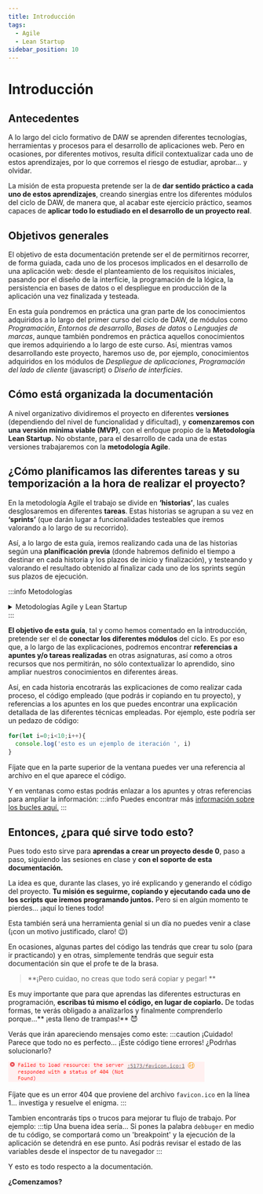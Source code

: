 ```yaml
---
title: Introducción
tags:
  - Agile
  - Lean Startup
sidebar_position: 10
---
```


# Introducción
## Antecedentes
A lo largo del ciclo formativo de DAW se aprenden diferentes tecnologías, herramientas y procesos para el desarrollo de aplicaciones web. Pero en ocasiones, por diferentes motivos, resulta difícil contextualizar cada uno de estos aprendizajes, por lo que corremos el riesgo de estudiar, aprobar… y olvidar.

La misión de esta propuesta pretende ser la de **dar sentido práctico a cada uno de estos aprendizajes**, creando sinergias entre los diferentes módulos del ciclo de DAW, de manera que, al acabar este ejercicio práctico, seamos capaces de **aplicar todo lo estudiado en el desarrollo de un proyecto real**.

## Objetivos generales
El objetivo de esta documentación pretende ser el de permitirnos recorrer, de forma guiada, cada uno de los procesos implicados en el desarrollo de una aplicación web: desde el planteamiento de los requisitos iniciales, pasando por el diseño de la interfície, la programación de la lógica, la persistencia en bases de datos o el despliegue en producción de la aplicación una vez finalizada y testeada. 

En esta guía pondremos en práctica una gran parte de los conocimientos adquiridos a lo largo del primer curso del ciclo de DAW, de módulos como *Programación*, *Entornos de desarrollo*, *Bases de datos* o *Lenguajes de marcas*, aunque también pondremos en práctica aquellos conocimientos que iremos adquiriendo a lo largo de este curso. Así, mientras vamos desarrollando este proyecto, haremos uso de, por ejemplo, conocimientos adquiridos en los módulos de *Despliegue de aplicaciones*, *Programación del lado de cliente* (javascript) o *Diseño de interficies*. 

## Cómo está organizada la documentación
A nivel organizativo dividiremos el proyecto en diferentes **versiones** (dependiendo del nivel de funcionalidad y dificultad), y **comenzaremos con una versión mínima viable (MVP)**, con el enfoque propio de la **Metodología Lean Startup.**
No obstante, para el desarrollo de cada una de estas versiones trabajaremos con la **metodología Agile**.

## ¿Cómo planificamos las diferentes tareas y su temporización a la hora de realizar el proyecto?
En la metodología Agile el trabajo se divide en **‘historias’**, las cuales desglosaremos en diferentes **tareas**. Estas historias se agrupan a su vez en **‘sprints’** (que darán lugar a funcionalidades testeables que iremos valorando a lo largo de su recorrido). 

Así, a lo largo de esta guía, iremos realizando cada una de las historias según una **planificación previa** (donde habremos definido el tiempo a destinar en cada historia y los plazos de inicio y finalización), y testeando y valorando el resultado obtenido al finalizar cada uno de los sprints según sus plazos de ejecución.

:::info Metodologías
<details>
  <summary>Metodologías Agile y Lean Startup</summary>
  <div>
      <h4>Metodología Agile</h4>
      <p>**Metodología Agile:** Un ejemplo de una empresa que utiliza la metodología Agile es Spotify. En este caso, el equipo de desarrollo trabaja en ciclos de dos semanas llamados "sprints" y se centran en la entrega de características en plazos cortos y regulares. También trabajan en colaboración con los clientes y usuarios para obtener retroalimentación y ajustar los requisitos del proyecto a medida que avanzan.</p>
      <h4>Metodología Lean Startup</h4>
      <p>**Metodología Lean Startup:** Un ejemplo de una empresa que utiliza la metodología Lean Startup es Dropbox. En este caso, el equipo de desarrollo creó una versión mínima viable (MVP) de su aplicación de almacenamiento en la nube para probar rápidamente su aceptación en el mercado. Obtuvieron retroalimentación de los clientes de forma temprana y frecuente, lo que les permitió ajustar y mejorar el producto a lo largo del tiempo.</p>
  </div>
</details>
:::






**El objetivo de esta guía**, tal y como hemos comentado en la introducción, pretende ser el de **conectar los diferentes módulos** del ciclo. Es por eso que, a lo largo de las explicaciones, podremos encontrar **referencias a apuntes y/o tareas realizadas** en otras asignaturas, así como a otros recursos que nos permitirán, no sólo contextualizar lo aprendido, sino ampliar nuestros conocimientos en diferentes áreas.

Así, en cada historia encotrarás las explicaciones de como realizar cada proceso, el código empleado (que podrás ir copiando en tu proyecto), y referencias a los apuntes en los que puedes encontrar una explicación detallada de las diferentes técnicas empleadas. Por ejemplo, este podría ser un pedazo de código:

```js title="archivo.js"
for(let i=0;i<10;i++){
  console.log('esto es un ejemplo de iteración ', i)
}
```
Fíjate que en la parte superior de la ventana puedes ver una referencia al archivo en el que aparece el código.

Y en ventanas como estas podrás enlazar a los apuntes y otras referencias para ampliar la información:
:::info
Puedes encontrar más [información sobre los bucles aquí.](https://lenguajejs.com/javascript/introduccion/bucles/)
:::

## Entonces, ¿para qué sirve todo esto?
Pues todo esto sirve para **aprendas a crear un proyecto desde 0**, paso a paso, siguiendo las sesiones en clase y **con el soporte de esta documentación.**

La idea es que, durante las clases, yo iré explicando y generando el código del proyecto. **Tu misión es seguirme, copiando y ejecutando cada uno de los scripts que iremos programando juntos.** Pero si en algún momento te pierdes... ¡aquí lo tienes todo!

Esta también será una herramienta genial si un día no puedes venir a clase (¡con un motivo justificado, claro! 😉)

En ocasiones, algunas partes del código las tendrás que crear tu solo (para ir practicando) y en otras, simplemente tendrás que seguir esta documentación sin que el profe te de la brasa.


> **¡Pero cuidao, no creas que todo será copiar y pegar! **



Es muy importante que para que aprendas las diferentes estructuras en programación, **escribas tú mismo el código, en lugar de copiarlo.**
De todas formas, te verás obligado a analizarlos y finalmente comprenderlo porque...** ¡esta lleno de trampas!** 😈 

Verás que irán apareciendo mensajes como este:
:::caution ¡Cuidado!
Parece que todo no es perfecto... ¡Este código tiene errores! ¿Podrñas solucionarlo? 

![Ejemplo Error](/imagenes/introduccion/introduccion_1_ejemploError.png)

Fíjate que es un error 404 que proviene del archivo `favicon.ico` en la línea 1... investiga y resuelve el enigma. 
:::

Tambien encontrarás tips o trucos para mejorar tu flujo de trabajo. Por ejemplo:
:::tip Una buena idea sería...
Si pones la palabra `debbuger` en medio de tu código, se comportará como un 'breakpoint' y la ejecución de la aplicación se detendrá en ese punto. Así podrás revisar el estado de las variables desde el inspector de tu navegador
:::

Y esto es todo respecto a la documentación.

**¿Comenzamos?**

